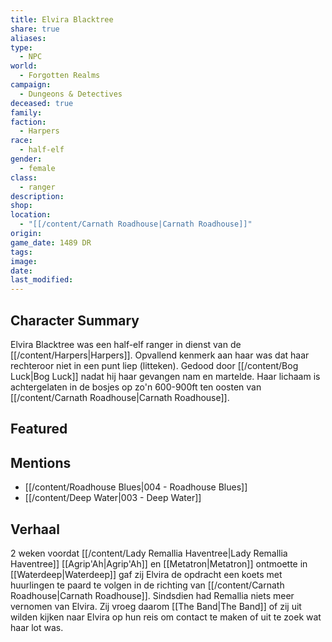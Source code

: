 ```yaml
---
title: Elvira Blacktree
share: true
aliases: 
type:
  - NPC
world:
  - Forgotten Realms
campaign:
  - Dungeons & Detectives
deceased: true
family: 
faction:
  - Harpers
race:
  - half-elf
gender:
  - female
class:
  - ranger
description: 
shop: 
location:
  - "[[/content/Carnath Roadhouse|Carnath Roadhouse]]"
origin: 
game_date: 1489 DR
tags: 
image: 
date: 
last_modified: 
---
```

## Character Summary
Elvira Blacktree was een half-elf ranger in dienst van de [[/content/Harpers|Harpers]]. Opvallend kenmerk aan haar was dat haar rechteroor niet in een punt liep (litteken). Gedood door [[/content/Bog Luck|Bog Luck]] nadat hij haar gevangen nam en martelde. Haar lichaam is achtergelaten in de bosjes op zo'n 600-900ft ten oosten van [[/content/Carnath Roadhouse|Carnath Roadhouse]].

## Featured

## Mentions
- [[/content/Roadhouse Blues|004 - Roadhouse Blues]]
- [[/content/Deep Water|003 - Deep Water]]

## Verhaal
2 weken voordat [[/content/Lady Remallia Haventree|Lady Remallia Haventree]] [[Agrip'Ah|Agrip'Ah]] en [[Metatron|Metatron]] ontmoette in [[Waterdeep|Waterdeep]] gaf zij Elvira de opdracht een koets met huurlingen te paard te volgen in de richting van [[/content/Carnath Roadhouse|Carnath Roadhouse]]. Sindsdien had Remallia niets meer vernomen van Elvira. Zij vroeg daarom [[The Band|The Band]] of zij uit wilden kijken naar Elvira op hun reis om contact te maken of uit te zoek wat haar lot was.